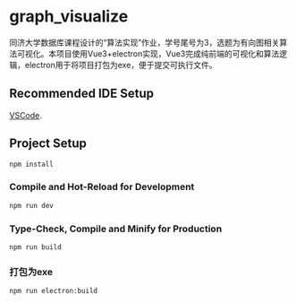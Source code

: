 # graph_visualize

同济大学数据库课程设计的“算法实现”作业，学号尾号为3，选题为有向图相关算法可视化。本项目使用Vue3+electron实现，Vue3完成纯前端的可视化和算法逻辑，electron用于将项目打包为exe，便于提交可执行文件。

## Recommended IDE Setup

[VSCode](https://code.visualstudio.com/).

## Project Setup

```sh
npm install
```

### Compile and Hot-Reload for Development

```sh
npm run dev
```

### Type-Check, Compile and Minify for Production

```sh
npm run build
```

### 打包为exe

```sh
npm run electron:build
```
